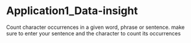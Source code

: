 # Application1_Data-insight
Count character occurrences in a given word, phrase or sentence.
make sure to enter your sentence and the character to count its occurrences
